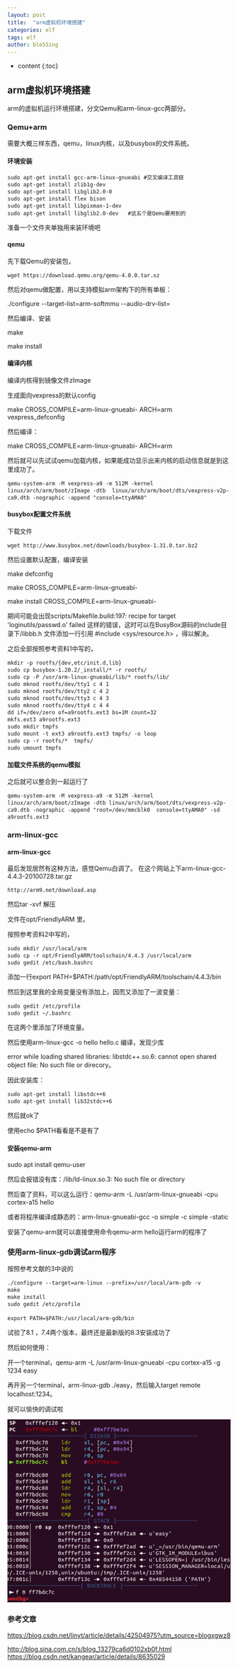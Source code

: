 ```yaml
---
layout: post
title:  "arm虚拟机环境搭建"
categories: elf
tags: elf
author: ble55ing
---
```


* content
{:toc}
## arm虚拟机环境搭建

arm的虚拟机运行环境搭建，分文Qemu和arm-linux-gcc两部分。

### Qemu+arm

需要大概三样东西，qemu，linux内核，以及busybox的文件系统。

#### 环境安装

```
sudo apt-get install gcc-arm-linux-gnueabi #交叉编译工具链
sudo apt-get install zlib1g-dev
sudo apt-get install libglib2.0-0
sudo apt-get install flex bison
sudo apt-get install libpixman-1-dev
sudo apt-get install libglib2.0-dev   #这五个是Qemu要用到的
```

准备一个文件夹单独用来装环境吧

#### qemu

先下载Qemu的安装包，

```
wget https://download.qemu.org/qemu-4.0.0.tar.xz
```

然后对qemu做配置，用以支持模拟arm架构下的所有单板：

./configure --target-list=arm-softmmu --audio-drv-list=

然后编译、安装

make

make install

#### 编译内核

编译内核得到镜像文件zImage 

生成面向vexpress的默认config

make CROSS_COMPILE=arm-linux-gnueabi- ARCH=arm vexpress_defconfig 

然后编译：

make CROSS_COMPILE=arm-linux-gnueabi- ARCH=arm 

然后就可以先试试qemu加载内核，如果能成功显示出来内核的启动信息就是到这里成功了。

```
qemu-system-arm -M vexpress-a9 -m 512M -kernel linux/arch/arm/boot/zImage -dtb  linux/arch/arm/boot/dts/vexpress-v2p-ca9.dtb -nographic -append "console=ttyAMA0"
```

#### busybox配置文件系统

下载文件

```
wget http://www.busybox.net/downloads/busybox-1.31.0.tar.bz2
```

然后设置默认配置，编译安装

make defconfig

make CROSS_COMPILE=arm-linux-gnueabi-

make install CROSS_COMPILE=arm-linux-gnueabi-

期间可能会出现scripts/Makefile.build:197: recipe for target 'loginutils/passwd.o' failed 这样的错误，这时可以在BusyBox源码的include目录下/libbb.h 文件添加一行引用 #include <sys/resource.h> ，得以解决。

之后全部按照参考资料1中写的，

```
mkdir -p rootfs/{dev,etc/init.d,lib}
sudo cp busybox-1.20.2/_install/* -r rootfs/
sudo cp -P /usr/arm-linux-gnueabi/lib/* rootfs/lib/
sudo mknod rootfs/dev/tty1 c 4 1
sudo mknod rootfs/dev/tty2 c 4 2
sudo mknod rootfs/dev/tty3 c 4 3
sudo mknod rootfs/dev/tty4 c 4 4
dd if=/dev/zero of=a9rootfs.ext3 bs=1M count=32
mkfs.ext3 a9rootfs.ext3
sudo mkdir tmpfs
sudo mount -t ext3 a9rootfs.ext3 tmpfs/ -o loop
sudo cp -r rootfs/*  tmpfs/
sudo umount tmpfs
```

#### 加载文件系统的qemu模拟

之后就可以整合到一起运行了

```
qemu-system-arm -M vexpress-a9 -m 512M -kernel linux/arch/arm/boot/zImage -dtb linux/arch/arm/boot/dts/vexpress-v2p-ca9.dtb -nographic -append "root=/dev/mmcblk0  console=ttyAMA0" -sd a9rootfs.ext3
```

### arm-linux-gcc

#### arm-linux-gcc

最后发现居然有这种方法，感觉Qemu白调了。
在这个网站上下arm-linux-gcc-4.4.3-20100728.tar.gz

```
http://arm9.net/download.asp
```

然后tar -xvf 解压

文件在opt/FriendlyARM 里。

按照参考资料2中写的，

```
sudo mkdir /usr/local/arm
sudo cp -r opt/FriendlyARM/toolschain/4.4.3 /usr/local/arm
sudo gedit /etc/bash.bashrc
```

添加一行export PATH=$PATH:/path/opt/FriendlyARM/toolschain/4.4.3/bin

然后到这里我的全局变量没有添加上，因而又添加了一波变量：

```
sudo gedit /etc/profile
sudo gedit ~/.bashrc
```

在这两个里添加了环境变量。

然后使用arm-linux-gcc -o hello hello.c 编译，发现少库

error while loading shared libraries: libstdc++.so.6: cannot open shared object file: No such file or direcory。 

因此安装库：

```
sudo apt-get install libstdc++6 
sudo apt-get install lib32stdc++6
```

然后就ok了

使用echo $PATH看看是不是有了

#### 安装qemu-arm

sudo apt install qemu-user

然后会报错没有库：/lib/ld-linux.so.3: No such file or directory 

然后查了资料，可以这么运行：qemu-arm -L /usr/arm-linux-gnueabi -cpu cortex-a15 hello

或者将程序编译成静态的：arm-linux-gnueabi-gcc -o simple -c simple -static 

安装了qemu-arm就可以直接使用命令qemu-arm hello运行arm的程序了 

### 使用arm-linux-gdb调试arm程序

按照参考文献的3中说的

```
./configure --target=arm-linux --prefix=/usr/local/arm-gdb -v
make
make install
sudo gedit /etc/profile 

export PATH=$PATH:/usr/local/arm-gdb/bin
```

试验了8.1 ，7.4两个版本，最终还是最新版的8.3安装成功了

然后如何使用：

开一个terminal，qemu-arm -L /usr/arm-linux-gnueabi -cpu cortex-a15 -g 1234 easy

再开另一个terminal，arm-linux-gdb ./easy，然后输入target remote localhost:1234。

就可以愉快的调试啦

![](https://raw.githubusercontent.com/ble55ing/PicGo/master/armatmoph.bmp)

### 参考文章

<https://blog.csdn.net/linyt/article/details/42504975?utm_source=blogxgwz8> 

<http://blog.sina.com.cn/s/blog_13279ca6d0102xb0f.html> <https://blog.csdn.net/kangear/article/details/8635029> 
